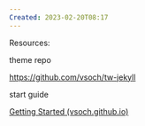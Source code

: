 ```yaml
---
Created: 2023-02-20T08:17
---
```

Resources:

theme repo

https://github.com/vsoch/tw-jekyll

  

start guide

[Getting Started (vsoch.github.io)](https://vsoch.github.io/tw-jekyll/docs/getting-started)